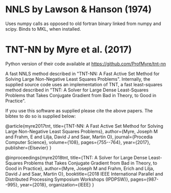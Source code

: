 # NNLS by Lawson & Hanson (1974)

Uses numpy calls as opposed to old fortran binary linked from numpy and scipy.
Binds to MKL, when installed.

# TNT-NN by Myre et al. (2017)

Python version of their code available at https://github.com/ProfMyre/tnt-nn

A fast NNLS method described in "TNT-NN: A Fast Active Set Method for Solving Large Non-Negative Least Squares Problems". Internally, the supplied source code uses an implementation of TNT, a fast least-squares method described in "TNT: A Solver for Large Dense Least-Squares Problems that Takes Conjugate Gradient from Bad in Theory, to Good in Practice".

If you use this software as supplied please cite the above papers. The bibtex to do so is supplied below:

@article{myre2017tnt,
title={TNT-NN: A Fast Active Set Method for Solving Large Non-Negative Least Squares Problems},
author={Myre, Joseph M and Frahm, E and Lilja, David J and Saar, Martin O},
journal={Procedia Computer Science},
volume={108},
pages={755--764},
year={2017},
publisher={Elsevier}
}

@inproceedings{myre2018tnt,
title={TNT: A Solver for Large Dense Least-Squares Problems that Takes Conjugate Gradient from Bad in Theory, to Good in Practice},
author={Myre, Joseph M and Frahm, Erich and Lilja, David J and Saar, Martin O},
booktitle={2018 IEEE International Parallel and Distributed Processing Symposium Workshops (IPDPSW)},
pages={987--995},
year={2018},
organization={IEEE}
}